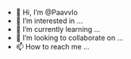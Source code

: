 - 👋 Hi, I’m @Paavvlo
- 👀 I’m interested in ...
- 🌱 I’m currently learning ...
- 💞️ I’m looking to collaborate on ...
- 📫 How to reach me ...

<!---
Paavvlo/Paavvlo is a ✨ special ✨ repository because its `README.md` (this file) appears on your GitHub profile.
You can click the Preview link to take a look at your changes.
--->
